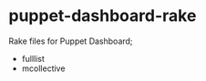 puppet-dashboard-rake
=====================

Rake files for Puppet Dashboard;
* fulllist
* mcollective
